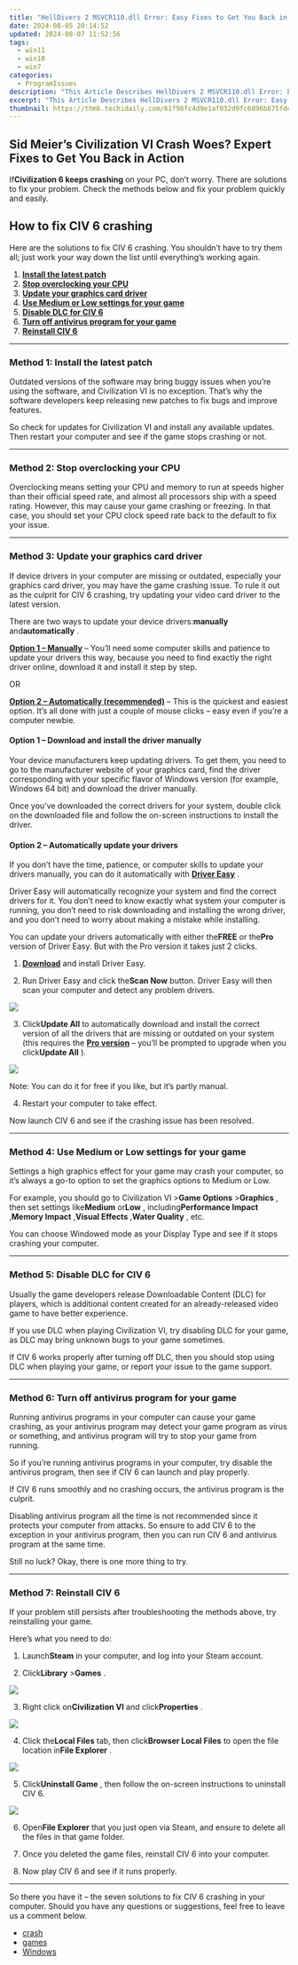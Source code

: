 ```yaml
---
title: "HellDivers 2 MSVCR110.dll Error: Easy Fixes to Get You Back in Action!"
date: 2024-08-05 20:14:52
updated: 2024-08-07 11:52:56
tags:
  - win11
  - win10
  - win7
categories:
  - ProgramIssues
description: "This Article Describes HellDivers 2 MSVCR110.dll Error: Easy Fixes to Get You Back in Action!"
excerpt: "This Article Describes HellDivers 2 MSVCR110.dll Error: Easy Fixes to Get You Back in Action!"
thumbnail: https://thmb.techidaily.com/61f98fc4d9e1af032d9fc6896b875fde870b9cc610ca573f8ea2783fc3752f47.jpg
---
```


## Sid Meier’s Civilization VI Crash Woes? Expert Fixes to Get You Back in Action

If**Civilization 6 keeps crashing** on your PC, don’t worry. There are solutions to fix your problem. Check the methods below and fix your problem quickly and easily.

## How to fix CIV 6 crashing

 Here are the solutions to fix CIV 6 crashing. You shouldn’t have to try them all; just work your way down the list until everything’s working again.

1. **[Install the latest patch](https://tools.techidaily.com/drivereasy/download/)**
2. **[Stop overclocking your CPU](https://tools.techidaily.com/drivereasy/download/)**
3. **[Update your graphics card driver](https://tools.techidaily.com/drivereasy/download/)**
4. **[Use Medium or Low settings for your game](https://tools.techidaily.com/drivereasy/download/)**
5. **[Disable DLC for CIV 6](https://tools.techidaily.com/drivereasy/download/)**
6. **[Turn off antivirus program for your game](https://tools.techidaily.com/drivereasy/download/)**
7. **[Reinstall CIV 6](https://tools.techidaily.com/drivereasy/download/)**

---

### Method 1: Install the latest patch

 Outdated versions of the software may bring buggy issues when you’re using the software, and Civilization VI is no exception. That’s why the software developers keep releasing new patches to fix bugs and improve features.

 So check for updates for Civilization VI and install any available updates. Then restart your computer and see if the game stops crashing or not.

---

### Method 2: Stop overclocking your CPU

 Overclocking means setting your CPU and memory to run at speeds higher than their official speed rate, and almost all processors ship with a speed rating. However, this may cause your game crashing or freezing. In that case, you should set your CPU clock speed rate back to the default to fix your issue.

---

### Method 3: Update your graphics card driver

 If device drivers in your computer are missing or outdated, especially your graphics card driver, you may have the game crashing issue. To rule it out as the culprit for CIV 6 crashing, try updating your video card driver to the latest version.

 There are two ways to update your device drivers:**manually** and**automatically** .

**[Option 1 – Manually](https://tools.techidaily.com/drivereasy/download/)**  – You’ll need some computer skills and patience to update your drivers this way, because you need to find exactly the right driver online, download it and install it step by step.

OR

**[Option 2 – Automatically (recommended)](https://www.drivereasy.com/knowledge/civ-6-crashing-on-pc-solved/#O2)**  – This is the quickest and easiest option. It’s all done with just a couple of mouse clicks – easy even if you’re a computer newbie.

#### Option 1 – Download and install the driver manually

 Your device manufacturers keep updating drivers. To get them, you need to go to the manufacturer website of your graphics card, find the driver corresponding with your specific flavor of Windows version (for example, Windows 64 bit) and download the driver manually.

 Once you’ve downloaded the correct drivers for your system, double click on the downloaded file and follow the on-screen instructions to install the driver.

#### Option 2 – Automatically update your drivers

 If you don’t have the time, patience, or computer skills to update your drivers manually, you can do it automatically with **[Driver Easy](https://tools.techidaily.com/drivereasy/download/)**  .

 Driver Easy will automatically recognize your system and find the correct drivers for it. You don’t need to know exactly what system your computer is running, you don’t need to risk downloading and installing the wrong driver, and you don’t need to worry about making a mistake while installing.

 You can update your drivers automatically with either the**FREE** or the**Pro** version of Driver Easy. But with the Pro version it takes just 2 clicks.

 1) **[Download](https://tools.techidaily.com/drivereasy/download/)**  and install Driver Easy.

 2) Run Driver Easy and click the**Scan Now** button. Driver Easy will then scan your computer and detect any problem drivers.

![](https://images.drivereasy.com/wp-content/uploads/2019/08/image-238.png)

 3) Click**Update All** to automatically download and install the correct version of all the drivers that are missing or outdated on your system (this requires the **[Pro version](https://tools.techidaily.com/drivereasy/download/)**  – you’ll be prompted to upgrade when you click**Update All** ).

![](https://images.drivereasy.com/wp-content/uploads/2019/08/image-239.png)

 Note: You can do it for free if you like, but it’s partly manual.

4) Restart your computer to take effect.

Now launch CIV 6 and see if the crashing issue has been resolved.

---

### Method 4: Use Medium or Low settings for your game

 Settings a high graphics effect for your game may crash your computer, so it’s always a go-to option to set the graphics options to Medium or Low.

 For example, you should go to Civilization VI >**Game Options** \>**Graphics** , then set settings like**Medium** or**Low** , including**Performance Impact** ,**Memory Impact** ,**Visual Effects** ,**Water Quality** , etc.

 You can choose Windowed mode as your Display Type and see if it stops crashing your computer.

---

### Method 5: Disable DLC for CIV 6

 Usually the game developers release Downloadable Content (DLC) for players, which is additional content created for an already-released video game to have better experience.

 If you use DLC when playing Civilization VI, try disabling DLC for your game, as DLC may bring unknown bugs to your game sometimes.

 If CIV 6 works properly after turning off DLC, then you should stop using DLC when playing your game, or report your issue to the game support.

---

### Method 6: Turn off antivirus program for your game

 Running antivirus programs in your computer can cause your game crashing, as your antivirus program may detect your game program as virus or something, and antivirus program will try to stop your game from running.

 So if you’re running antivirus programs in your computer, try disable the antivirus program, then see if CIV 6 can launch and play properly.

 If CIV 6 runs smoothly and no crashing occurs, the antivirus program is the culprit.

 Disabling antivirus program all the time is not recommended since it protects your computer from attacks. So ensure to add CIV 6 to the exception in your antivirus program, then you can run CIV 6 and antivirus program at the same time.

Still no luck? Okay, there is one more thing to try.

---

### Method 7: Reinstall CIV 6

 If your problem still persists after troubleshooting the methods above, try reinstalling your game.

Here’s what you need to do:

 1) Launch**Steam** in your computer, and log into your Steam account.

 2) Click**Library** \>**Games** .

![](https://images.drivereasy.com/wp-content/uploads/2019/08/image-241.png)

 3) Right click on**Civilization VI** and click**Properties** .

![](https://images.drivereasy.com/wp-content/uploads/2019/08/image-240.png)

 4) Click the**Local Files** tab, then click**Browser Local Files** to open the file location in**File Explorer** .

![](https://images.drivereasy.com/wp-content/uploads/2019/08/image-242.png)

 5) Click**Uninstall Game** , then follow the on-screen instructions to uninstall CIV 6.

![](https://images.drivereasy.com/wp-content/uploads/2019/08/image-243.png)

 6) Open**File Explorer** that you just open via Steam, and ensure to delete all the files in that game folder.

 7) Once you deleted the game files, reinstall CIV 6 into your computer.

 8) Now play CIV 6 and see if it runs properly.

---

 So there you have it – the seven solutions to fix CIV 6 crashing in your computer. Should you have any questions or suggestions, feel free to leave us a comment below.

* [crash](https://tools.techidaily.com/drivereasy/download/)
* [games](https://tools.techidaily.com/drivereasy/download/)
* [Windows](https://tools.techidaily.com/drivereasy/download/)

<ins class="adsbygoogle"
     style="display:block"
     data-ad-format="autorelaxed"
     data-ad-client="ca-pub-7571918770474297"
     data-ad-slot="1223367746"></ins>



<ins class="adsbygoogle"
     style="display:block"
     data-ad-client="ca-pub-7571918770474297"
     data-ad-slot="8358498916"
     data-ad-format="auto"
     data-full-width-responsive="true"></ins>
